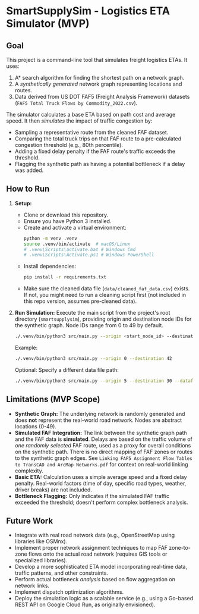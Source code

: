 # SmartSupplySim - Logistics ETA Simulator (MVP)

## Goal
This project is a command-line tool that simulates freight logistics ETAs. It uses:
1.  A* search algorithm for finding the shortest path on a network graph.
2.  A *synthetically generated* network graph representing locations and routes.
3.  Data derived from US DOT FAF5 (Freight Analysis Framework) datasets (`FAF5 Total Truck Flows by Commodity_2022.csv`).

The simulator calculates a base ETA based on path cost and average speed. It then *simulates* the impact of traffic congestion by:
*   Sampling a representative route from the cleaned FAF dataset.
*   Comparing the total truck trips on that FAF route to a pre-calculated congestion threshold (e.g., 80th percentile).
*   Adding a fixed delay penalty if the FAF route's traffic exceeds the threshold.
*   Flagging the synthetic path as having a potential bottleneck if a delay was added.

## How to Run

1.  **Setup:**
    *   Clone or download this repository.
    *   Ensure you have Python 3 installed.
    *   Create and activate a virtual environment:
        ```bash
        python -m venv .venv
        source .venv/bin/activate  # macOS/Linux
        # .venv\Scripts\activate.bat # Windows Cmd
        # .venv\Scripts\Activate.ps1 # Windows PowerShell
        ```
    *   Install dependencies:
        ```bash
        pip install -r requirements.txt
        ```
    *   Make sure the cleaned data file (`data/cleaned_faf_data.csv`) exists. If not, you might need to run a cleaning script first (not included in this repo version, assumes pre-cleaned data).

2.  **Run Simulation:**
    Execute the main script from the project's root directory (`smartsupplysim`), providing origin and destination node IDs for the synthetic graph. Node IDs range from 0 to 49 by default.

    ```bash
    ./.venv/bin/python3 src/main.py --origin <start_node_id> --destination <end_node_id>
    ```
    Example:
    ```bash
    ./.venv/bin/python3 src/main.py --origin 0 --destination 42
    ```

    Optional: Specify a different data file path:
    ```bash
    ./.venv/bin/python3 src/main.py --origin 5 --destination 30 --datafile path/to/your/data.csv
    ```

## Limitations (MVP Scope)

*   **Synthetic Graph:** The underlying network is randomly generated and does **not** represent the real-world road network. Nodes are abstract locations (0-49).
*   **Simulated FAF Integration:** The link between the synthetic graph path and the FAF data is **simulated**. Delays are based on the traffic volume of *one randomly selected* FAF route, used as a proxy for overall conditions on the synthetic path. There is no direct mapping of FAF zones or routes to the synthetic graph edges. See `Linking FAF5 Assignment Flow Tables to TransCAD and ArcMap Networks.pdf` for context on real-world linking complexity.
*   **Basic ETA:** Calculation uses a simple average speed and a fixed delay penalty. Real-world factors (time of day, specific road types, weather, driver breaks) are not included.
*   **Bottleneck Flagging:** Only indicates if the simulated FAF traffic exceeded the threshold; doesn't perform complex bottleneck analysis.

## Future Work

*   Integrate with real road network data (e.g., OpenStreetMap using libraries like OSMnx).
*   Implement proper network assignment techniques to map FAF zone-to-zone flows onto the actual road network (requires GIS tools or specialized libraries).
*   Develop a more sophisticated ETA model incorporating real-time data, traffic patterns, and other constraints.
*   Perform actual bottleneck *analysis* based on flow aggregation on network links.
*   Implement dispatch optimization algorithms.
*   Deploy the simulation logic as a scalable service (e.g., using a Go-based REST API on Google Cloud Run, as originally envisioned).